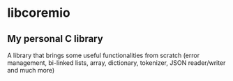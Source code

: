 # libcoremio
## My personal C library

A library that brings some useful functionalities from scratch (error management, bi-linked lists, array, dictionary, tokenizer, JSON reader/writer and much more)